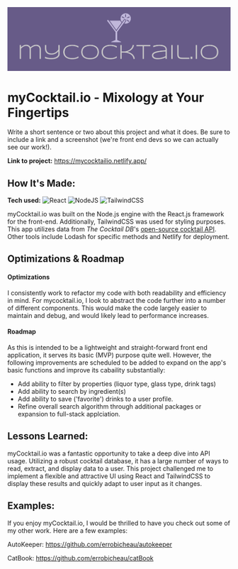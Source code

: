 ![myCocktail.io Logo](public/images/logos/cover.png)
# myCocktail.io - Mixology at Your Fingertips
Write a short sentence or two about this project and what it does. Be sure to include a link and a screenshot (we're front end devs so we can actually see our work!).

**Link to project:** https://mycocktailio.netlify.app/

## How It's Made:

**Tech used:** 
![React](https://img.shields.io/badge/react-%2320232a.svg?style=for-the-badge&logo=react&logoColor=%2361DAFB) ![NodeJS](https://img.shields.io/badge/node.js-6DA55F?style=for-the-badge&logo=node.js&logoColor=white) ![TailwindCSS](https://img.shields.io/badge/tailwindcss-%2338B2AC.svg?style=for-the-badge&logo=tailwind-css&logoColor=white)

myCocktail.io was built on the Node.js engine with the React.js framework for the front-end. Additionally, TailwindCSS was used for styling purposes. This app utilizes data from *The Cocktail DB*'s [open-source cocktail API](https://www.thecocktaildb.com/api.php). Other tools include Lodash for specific methods and Netlify for deployment.

## Optimizations & Roadmap

#### Optimizations
I consistently work to refactor my code with both readability and efficiency in mind. For mycocktail.io, I look to abstract the code further into a number of different components. This would make the code largely easier to maintain and debug, and would likely lead to performance increases.

#### Roadmap
As this is intended to be a lightweight and straight-forward front end application, it serves its basic (MVP) purpose quite well. However, the following improvements are scheduled to be added to expand on the app's basic functions and improve its cabaility substantially:
- Add ability to filter by properties (liquor type, glass type, drink tags)
- Add ability to search by ingredient(s)
- Add  ability to save ('favorite') drinks to a user profile.
- Refine overall search algorithm through additional packages or expansion to full-stack applciation.

## Lessons Learned:

myCocktail.io was a fantastic opportunity to take a deep dive into API usage. Utilizing a robust cocktail database, it has a large number of ways to read, extract, and display data to a user. This project challenged me to implement a flexible and attractive UI using React and TailwindCSS to display these results and quickly adapt to user input as it changes.

## Examples:
If you enjoy myCocktail.io, I would be thrilled to have you check out some of my other work. Here are a few examples:

AutoKeeper: https://github.com/errobicheau/autokeeper

CatBook: https://github.com/errobicheau/catBook




